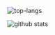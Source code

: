 <!--
### Hi there 👋


*tahmid013/tahmid013* is a ✨ special ✨ repository because its README.md (this file) appears on your GitHub profile.

Here are some ideas to get you started:

- 🔭 I’m currently working on ...
- 🌱 I’m currently learning ...
- 👯 I’m looking to collaborate on ...
- 🤔 I’m looking for help with ...
- 💬 Ask me about ...
- 📫 How to reach me: ...
- 😄 Pronouns: ...
- ⚡ Fun fact: ...
-->

![top-langs](https://github-readme-stats.vercel.app/api/top-langs?username=tahmid013&layout=compact&show_icons=true&theme=radical&hide=yacc,Jupyter%20Notebook&langs_count=12)

![github stats](https://github-readme-stats.vercel.app/api?username=tahmid013&count_private=true&show_icons=true&theme=radical)
